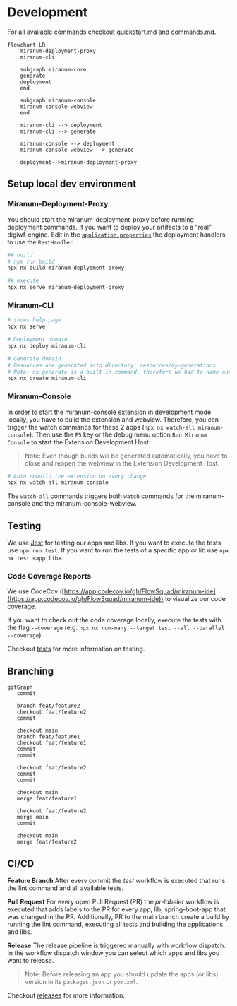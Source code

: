 # Development

For all available commands checkout [quickstart.md](quickstart.md) and [commands.md](commands.md).

```mermaid
flowchart LR
    miranum-deployment-proxy
    miranum-cli
    
    subgraph miranum-core
    generate
    deployment
    end
    
    subgraph miranum-console
    miranum-console-webview
    end
    
    miranum-cli --> deployment
    miranum-cli --> generate
    
    miranum-console --> deployment
    miranum-console-webview --> generate
    
    deployment-->miranum-deployment-proxy
```

## Setup local dev environment

### Miranum-Deployment-Proxy

You should start the miranum-deployment-proxy before running deployment commands.
If you want to deploy your artifacts to a "real" digiwf-engine. 
Edit in the [`application.properties`](../spring-boot-apps/miranum-deployment-proxy/miranum-deployment-proxy-example/src/main/resources/application.properties) the deployment handlers to use the `RestHandler`.

```bash
## build
# npm run build
npx nx build miranum-deplyoment-proxy

## execute
npx nx serve miranum-deployment-proxy
```

### Miranum-CLI

```bash
# shows help page
npx nx serve

# Deployment domain
npx nx deploy miranum-cli

# Generate domain
# Resources are generated into directory: resources/my-generations
# Note: nx generate is a built in command, therefore we had to name our custom command create
npx nx create miranum-cli
```

### Miranum-Console

In order to start the miranum-console extension in development mode locally, you have to build the extension and webview.
Therefore, you can trigger the watch commands for these 2 apps (`npx nx watch-all miranum-console`).
Then use the `F5` key or the debug menu option `Run Miranum Console` to start the Extension Development Host.

> Note: Even though builds will be generated automatically, you have to close and reopen the webview in the Extension Development Host.

```bash
# Auto rebuild the extension on every change
npx nx watch-all miranum-console
```

The `watch-all` commands triggers both `watch` commands for the miranum-console and the miranum-console-webview.

## Testing

We use [Jest](https://jestjs.io/) for testing our apps and libs. If you want to execute the tests use `npm run test`.
If you want to run the tests of a specific app or lib use `npx nx test <app|lib>`.

### Code Coverage Reports

We use CodeCov ([https://app.codecov.io/gh/FlowSquad/miranum-ide](https://app.codecov.io/gh/FlowSquad/miranum-ide)) to visualize our code coverage.

If you want to check out the code coverage locally, execute the tests with the flag `--coverage` (e.g. `npx nx run-many --target test --all --parallel --coverage`).

Checkout [tests](test.md) for more information on testing.

## Branching

```mermaid
gitGraph
   commit
   
   branch feat/feature2
   checkout feat/feature2
   commit
   
   checkout main
   branch feat/feature1
   checkout feat/feature1
   commit
   commit
   
   checkout feat/feature2
   commit
   commit
   
   checkout main
   merge feat/feature1
   
   checkout feat/feature2
   merge main
   commit
   
   checkout main
   merge feat/feature2
```

## CI/CD

**Feature Branch**
After every commit the *test* workflow is executed that runs the lint command and all available tests.

**Pull Request**
For every open Pull Request (PR) the *pr-labeler* workflow is executed that adds labels to the PR for every app, lib, spring-boot-app that was changed in the PR.
Additionally, PR to the main branch create a build by running the lint command, executing all tests and building the applications and libs.

**Release**
The release pipeline is triggered manually with workflow dispatch.
In the workflow dispatch window you can select which apps and libs you want to release.

> Note: Before releasing an app you should update the apps (or libs) version in its `packages.json` or `pom.xml`. 

Checkout [releases](releases.md) for more information.
